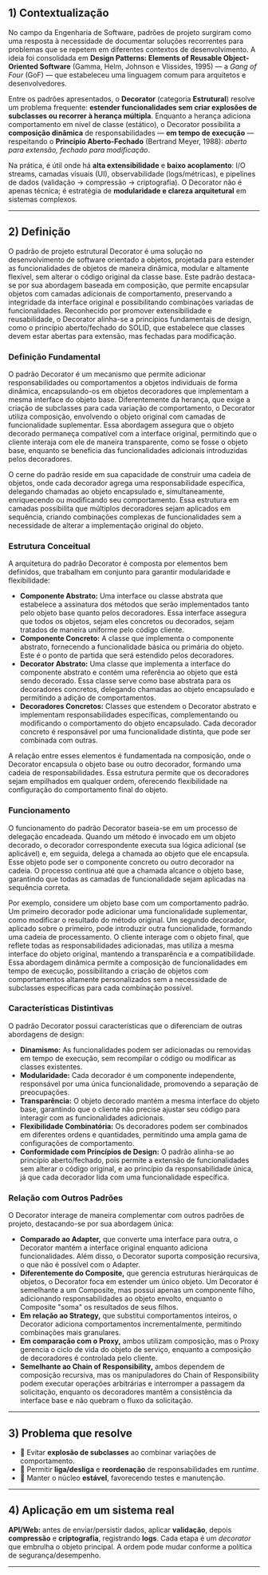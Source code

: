 ## 1) Contextualização
No campo da Engenharia de Software, padrões de projeto surgiram como uma resposta à necessidade de documentar soluções recorrentes para problemas que se repetem em diferentes contextos de desenvolvimento. A ideia foi consolidada em **Design Patterns: Elements of Reusable Object-Oriented Software** (Gamma, Helm, Johnson e Vlissides, 1995) — a *Gang of Four* (GoF) — que estabeleceu uma linguagem comum para arquitetos e desenvolvedores.

Entre os padrões apresentados, o **Decorator** (categoria **Estrutural**) resolve um problema frequente: **estender funcionalidades sem criar explosões de subclasses ou recorrer à herança múltipla**. Enquanto a herança adiciona comportamento em nível de classe (estático), o Decorator possibilita a **composição dinâmica** de responsabilidades — **em tempo de execução** — respeitando o **Princípio Aberto-Fechado** (Bertrand Meyer, 1988): *aberto para extensão, fechado para modificação*.

Na prática, é útil onde há **alta extensibilidade** e **baixo acoplamento**: I/O streams, camadas visuais (UI), observabilidade (logs/métricas), e pipelines de dados (validação → compressão → criptografia). O Decorator não é apenas técnica; é estratégia de **modularidade e clareza arquitetural** em sistemas complexos.

---

## 2) Definição
O padrão de projeto estrutural Decorator é uma solução no desenvolvimento de software orientado a objetos, projetada para estender as funcionalidades de objetos de maneira dinâmica, modular e altamente flexível, sem alterar o código original da classe base. Este padrão destaca-se por sua abordagem baseada em composição, que permite encapsular objetos com camadas adicionais de comportamento, preservando a integridade da interface original e possibilitando combinações variadas de funcionalidades. Reconhecido por promover extensibilidade e reusabilidade, o Decorator alinha-se a princípios fundamentais de design, como o princípio aberto/fechado do SOLID, que estabelece que classes devem estar abertas para extensão, mas fechadas para modificação.
### Definição Fundamental
O padrão Decorator é um mecanismo que permite adicionar responsabilidades ou comportamentos a objetos individuais de forma dinâmica, encapsulando-os em objetos decoradores que implementam a mesma interface do objeto base. Diferentemente da herança, que exige a criação de subclasses para cada variação de comportamento, o Decorator utiliza composição, envolvendo o objeto original com camadas de funcionalidade suplementar. Essa abordagem assegura que o objeto decorado permaneça compatível com a interface original, permitindo que o cliente interaja com ele de maneira transparente, como se fosse o objeto base, enquanto se beneficia das funcionalidades adicionais introduzidas pelos decoradores.

O cerne do padrão reside em sua capacidade de construir uma cadeia de objetos, onde cada decorador agrega uma responsabilidade específica, delegando chamadas ao objeto encapsulado e, simultaneamente, enriquecendo ou modificando seu comportamento. Essa estrutura em camadas possibilita que múltiplos decoradores sejam aplicados em sequência, criando combinações complexas de funcionalidades sem a necessidade de alterar a implementação original do objeto.

### Estrutura Conceitual
A arquitetura do padrão Decorator é composta por elementos bem definidos, que trabalham em conjunto para garantir modularidade e flexibilidade:

- **Componente Abstrato:** Uma interface ou classe abstrata que estabelece a assinatura dos métodos que serão implementados tanto pelo objeto base quanto pelos decoradores. Essa interface assegura que todos os objetos, sejam eles concretos ou decorados, sejam tratados de maneira uniforme pelo código cliente.
- **Componente Concreto:** A classe que implementa o componente abstrato, fornecendo a funcionalidade básica ou primária do objeto. Este é o ponto de partida que será estendido pelos decoradores.
- **Decorator Abstrato:** Uma classe que implementa a interface do componente abstrato e contém uma referência ao objeto que está sendo decorado. Essa classe serve como base abstrata para os decoradores concretos, delegando chamadas ao objeto encapsulado e permitindo a adição de comportamentos.
- **Decoradores Concretos:** Classes que estendem o Decorator abstrato e implementam responsabilidades específicas, complementando ou modificando o comportamento do objeto encapsulado. Cada decorador concreto é responsável por uma funcionalidade distinta, que pode ser combinada com outras.

A relação entre esses elementos é fundamentada na composição, onde o Decorator encapsula o objeto base ou outro decorador, formando uma cadeia de responsabilidades. Essa estrutura permite que os decoradores sejam empilhados em qualquer ordem, oferecendo flexibilidade na configuração do comportamento final do objeto.

### Funcionamento
O funcionamento do padrão Decorator baseia-se em um processo de delegação encadeada. Quando um método é invocado em um objeto decorado, o decorador correspondente executa sua lógica adicional (se aplicável) e, em seguida, delega a chamada ao objeto que ele encapsula. Esse objeto pode ser o componente concreto ou outro decorador na cadeia. O processo continua até que a chamada alcance o objeto base, garantindo que todas as camadas de funcionalidade sejam aplicadas na sequência correta.

Por exemplo, considere um objeto base com um comportamento padrão. Um primeiro decorador pode adicionar uma funcionalidade suplementar, como modificar o resultado do método original. Um segundo decorador, aplicado sobre o primeiro, pode introduzir outra funcionalidade, formando uma cadeia de processamento. O cliente interage com o objeto final, que reflete todas as responsabilidades adicionadas, mas utiliza a mesma interface do objeto original, mantendo a transparência e a compatibilidade. Essa abordagem dinâmica permite a composição de funcionalidades em tempo de execução, possibilitando a criação de objetos com comportamentos altamente personalizados sem a necessidade de subclasses específicas para cada combinação possível.

### Características Distintivas
O padrão Decorator possui características que o diferenciam de outras abordagens de design:

- **Dinamismo:** As funcionalidades podem ser adicionadas ou removidas em tempo de execução, sem recompilar o código ou modificar as classes existentes.
- **Modularidade:** Cada decorador é um componente independente, responsável por uma única funcionalidade, promovendo a separação de preocupações.
- **Transparência:** O objeto decorado mantém a mesma interface do objeto base, garantindo que o cliente não precise ajustar seu código para interagir com as funcionalidades adicionais.
- **Flexibilidade Combinatória:** Os decoradores podem ser combinados em diferentes ordens e quantidades, permitindo uma ampla gama de configurações de comportamento.
- **Conformidade com Princípios de Design:** O padrão alinha-se ao princípio aberto/fechado, pois permite a extensão de funcionalidades sem alterar o código original, e ao princípio da responsabilidade única, já que cada decorador lida com uma funcionalidade específica.

### Relação com Outros Padrões
O Decorator interage de maneira complementar com outros padrões de projeto, destacando-se por sua abordagem única:

- **Comparado ao Adapter,** que converte uma interface para outra, o Decorator mantém a interface original enquanto adiciona funcionalidades. Além disso, o Decorator suporta composição recursiva, o que não é possível com o Adapter.
- **Diferentemente do Composite,** que gerencia estruturas hierárquicas de objetos, o Decorator foca em estender um único objeto. Um Decorator é semelhante a um Composite, mas possui apenas um componente filho, adicionando responsabilidades ao objeto envolto, enquanto o Composite "soma" os resultados de seus filhos.
- **Em relação ao Strategy,** que substitui comportamentos inteiros, o Decorator adiciona comportamentos incrementalmente, permitindo combinações mais granulares.
- **Em comparação com o Proxy,** ambos utilizam composição, mas o Proxy gerencia o ciclo de vida do objeto de serviço, enquanto a composição de decoradores é controlada pelo cliente.
- **Semelhante ao Chain of Responsibility,** ambos dependem de composição recursiva, mas os manipuladores do Chain of Responsibility podem executar operações arbitrárias e interromper a passagem da solicitação, enquanto os decoradores mantêm a consistência da interface base e não quebram o fluxo da solicitação.

---

## 3) Problema que resolve
- 🧩 Evitar **explosão de subclasses** ao combinar variações de comportamento.  
- 🔀 Permitir **liga/desliga** e **reordenação** de responsabilidades em *runtime*.  
- 🧪 Manter o núcleo **estável**, favorecendo testes e manutenção.

---

## 4) Aplicação em um sistema real
**API/Web:** antes de enviar/persistir dados, aplicar **validação**, depois **compressão** e **criptografia**, registrando **logs**. Cada etapa é um *decorator* que embrulha o objeto principal. A ordem pode mudar conforme a política de segurança/desempenho.

---
